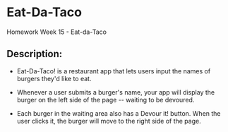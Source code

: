 # Eat-Da-Taco

Homework Week 15 - Eat-da-Taco



## **Description:**

* Eat-Da-Taco! is a restaurant app that lets users input the names of burgers they'd like to eat.

* Whenever a user submits a burger's name, your app will display the burger on the left side of the page -- waiting to be devoured.

* Each burger in the waiting area also has a Devour it! button. When the user clicks it, the burger will move to the right side of the page.

